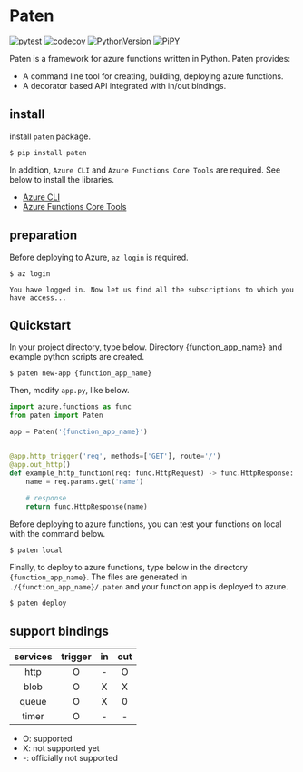 # Paten

[![pytest](https://github.com/gsy0911/paten/workflows/pytest/badge.svg)](https://github.com/gsy0911/paten/actions?query=workflow%3Apytest)
[![codecov](https://codecov.io/gh/gsy0911/paten/branch/master/graph/badge.svg)](https://codecov.io/gh/gsy0911/paten)
[![PythonVersion](https://img.shields.io/badge/python-3.7|3.8-blue.svg)](https://www.python.org/downloads/release/python-377/)
[![PiPY](https://img.shields.io/badge/pypi-0.1.2-blue.svg)](https://pypi.org/project/paten/)


Paten is a framework for azure functions written in Python. Paten provides:

* A command line tool for creating, building, deploying azure functions.
* A decorator based API integrated with in/out bindings.

## install

install `paten` package.

```shell script
$ pip install paten
```

In addition, `Azure CLI` and `Azure Functions Core Tools` are required. 
See below to install the libraries.

* [Azure CLI](https://docs.microsoft.com/ja-jp/cli/azure/install-azure-cli?view=azure-cli-latest)
* [Azure Functions Core Tools](https://docs.microsoft.com/ja-jp/azure/azure-functions/functions-run-local?tabs=macos%2Cpython%2Cbash)

## preparation

Before deploying to Azure, `az login` is required.

```shell script
$ az login

You have logged in. Now let us find all the subscriptions to which you have access...
```

## Quickstart

In your project directory, type below.
Directory {function_app_name} and example python scripts are created.

```shell script
$ paten new-app {function_app_name}
```

Then, modify `app.py`, like below.

```python
import azure.functions as func
from paten import Paten

app = Paten('{function_app_name}')


@app.http_trigger('req', methods=['GET'], route='/')
@app.out_http()
def example_http_function(req: func.HttpRequest) -> func.HttpResponse:
    name = req.params.get('name')
    
    # response
    return func.HttpResponse(name)

```

Before deploying to azure functions, you can test your functions on local with the command below.

```shell script
$ paten local
```

Finally, to deploy to azure functions, type below in the directory `{function_app_name}`.
The files are generated in `./{function_app_name}/.paten` and your function app is deployed to azure.

```shell script
$ paten deploy
```

## support bindings

| services | trigger | in | out | 
|:--:|:--:|:--:|:--:|
| http | O | - | O |
| blob | O | X | X |
| queue | O | X | 0 |
| timer | O | - | - |
 
* O: supported
* X: not supported yet
* -: officially not supported